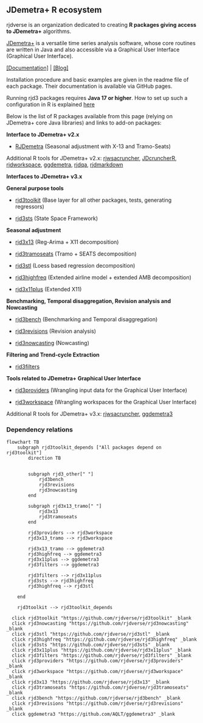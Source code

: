 ## JDemetra+ R ecosystem
<!--

**Here are some ideas to get you started:**

🙋‍♀️ A short introduction - what is your organization all about?
🌈 Contribution Graphical User Interfacedelines - how can the community get involved?
👩‍💻 Useful resources - where can the community find your docs? Is there anything else the community should know?
🍿 Fun facts - what does your team eat for breakfast?
🧙 Remember, you can do mighty things with the power of [Markdown](https://docs.github.com/github/writing-on-github/getting-started-with-writing-and-formatting-on-github/basic-writing-and-formatting-syntax)
-->

rjdverse is an organization dedicated to creating **R packages giving access to JDemetra+** algorithms. 

[JDemetra+](https://github.com/jdemetra) is a versatile time series analysis software, whose core routines are written in Java and also accessible via a Graphical User Interface (Graphical User Interface).

[[Documentation]](https://jdemetra-new-documentation.netlify.app/) | [[Blog]](https://jdemetra-universe-blog.netlify.app/)

Installation procedure and basic examples are given in the readme file of each package. Their documentation is available via GitHub pages.

Running rjd3 packages requires **Java 17 or higher**. How to set up such a configuration in R is explained [here](https://jdemetra-new-documentation.netlify.app/#Rconfig) 

Below is the list of R packages available from this page (relying on JDemetra+ core Java libraries) and links to add-on packages:

**Interface to JDemetra+ v2.x**

- [RJDemetra](https://github.com/rjdverse/rjdemetra) (Seasonal adjustment with X-13 and Tramo-Seats)

Additional R tools for JDemetra+ v2.x: [rjwsacruncher](https://github.com/AQLT/rjwsacruncher), [JDcruncherR](https://github.com/InseeFr/JDCruncheR), [rjdworkspace](https://github.com/InseeFrLab/rjdworkspace), [ggdemetra](https://github.com/AQLT/ggdemetra), [rjdqa](https://github.com/AQLT/rjdqa), [rjdmarkdown](https://github.com/AQLT/rjdmarkdown)


**Interfaces to JDemetra+ v3.x**

**General purpose tools**

- [rjd3toolkit](https://github.com/rjdverse/rjd3toolkit) (Base layer for all other packages,
tests, generating regressors)

- [rjd3sts](https://github.com/rjdverse/rjd3sts) (State Space Framework)

**Seasonal adjustment**

- [rjd3x13](https://github.com/rjdverse/rjd3x13) (Reg-Arima + X11 decomposition)

- [rjd3tramoseats](https://github.com/rjdverse/rjd3tramoseats) (Tramo + SEATS decomposition)

- [rjd3stl](https://github.com/rjdverse/rjd3stl) (Loess based regression decomposition)

- [rjd3highfreq](https://github.com/rjdverse/rjd3highfreq) (Extended airline model + extended AMB decomposition)

- [rjd3x11plus](https://github.com/rjdverse/rjd3x11plus) (Extended X11)
    
**Benchmarking, Temporal disaggregation, Revision analysis and Nowcasting**

- [rjd3bench](https://github.com/rjdverse/rjd3bench) (Benchmarking and Temporal disaggregation)

- [rjd3revisions](https://github.com/rjdverse/rjd3revisions) (Revision analysis)

- [rjd3nowcasting](https://github.com/rjdverse/rjd3nowcasting) (Nowcasting)
    
**Filtering and Trend-cycle Extraction**

- [rjd3filters](https://github.com/rjdverse/rjd3filters)
    
**Tools related to JDemetra+ Graphical User Interface**

- [rjd3providers](https://github.com/rjdverse/rjd3providers) (Wrangling input data for the Graphical User Interface)

- [rjd3workspace](https://github.com/rjdverse/rjd3workspace) (Wrangling workspaces for the Graphical User Interface)

Additional R tools for JDemetra+ v3.x: [rjwsacruncher](https://github.com/AQLT/rjwsacruncher), [ggdemetra3](https://github.com/AQLT/ggdemetra3)

### Dependency relations 

```mermaid
flowchart TB
    subgraph rjd3toolkit_depends ["All packages depend on rjd3toolkit"]
        direction TB


        subgraph rjd3_other[" "]
            rjd3bench
            rjd3revisions
            rjd3nowcasting
        end
        
        subgraph rjd3x13_tramo[" "]
            rjd3x13
            rjd3tramoseats
        end

        rjd3providers --> rjd3workspace
        rjd3x13_tramo --> rjd3workspace

        rjd3x13_tramo --> ggdemetra3
        rjd3highfreq --> ggdemetra3
        rjd3x11plus --> ggdemetra3
        rjd3filters --> ggdemetra3
        
        rjd3filters --> rjd3x11plus
        rjd3sts --> rjd3highfreq
        rjd3highfreq --> rjd3stl

    end

    rjd3toolkit --> rjd3toolkit_depends

  click rjd3toolkit "https://github.com/rjdverse/rjd3toolkit" _blank
  click rjd3nowcasting "https://github.com/rjdverse/rjd3nowcasting" _blank
  click rjd3stl "https://github.com/rjdverse/rjd3stl" _blank
  click rjd3highfreq "https://github.com/rjdverse/rjd3highfreq" _blank
  click rjd3sts "https://github.com/rjdverse/rjd3sts" _blank
  click rjd3x11plus "https://github.com/rjdverse/rjd3x11plus" _blank
  click rjd3filters "https://github.com/rjdverse/rjd3filters" _blank
  click rjd3providers "https://github.com/rjdverse/rjd3providers" _blank
  click rjd3workspace "https://github.com/rjdverse/rjd3workspace" _blank
  click rjd3x13 "https://github.com/rjdverse/rjd3x13" _blank
  click rjd3tramoseats "https://github.com/rjdverse/rjd3tramoseats" _blank
  click rjd3bench "https://github.com/rjdverse/rjd3bench" _blank
  click rjd3revisions "https://github.com/rjdverse/rjd3revisions" _blank
  click ggdemetra3 "https://github.com/AQLT/ggdemetra3" _blank
```
